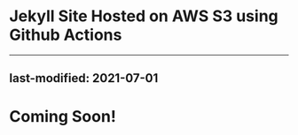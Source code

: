 # Jekyll Site Hosted on AWS S3 using Github Actions

---
last-modified: 2021-07-01
---

# Coming Soon!
